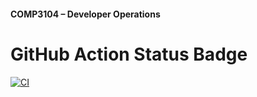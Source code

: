 #### COMP3104 – Developer Operations

# GitHub Action Status Badge
[![CI](https://github.com/arinamirzakhani/COMP3104/actions/workflows/ci.yml/badge.svg?branch=main)](https://github.com/arinamirzakhani/COMP3104/actions/workflows/ci.yml)

